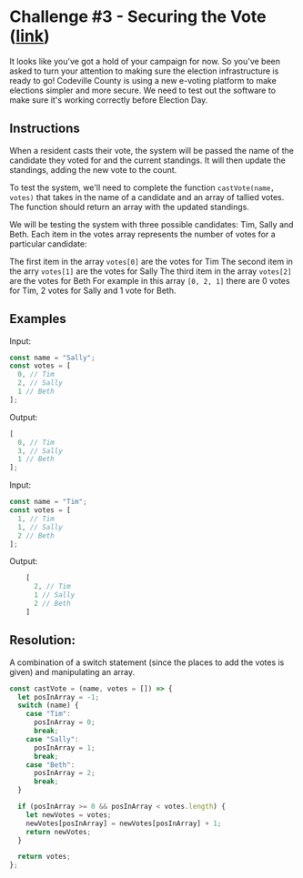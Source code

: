 # Challenge #3 - Securing the Vote ([link](https://coding-challenge.lighthouselabs.ca/challenge/3))

It looks like you've got a hold of your campaign for now. So you've been asked to turn your attention to making sure the election infrastructure is ready to go! Codeville County is using a new e-voting platform to make elections simpler and more secure. We need to test out the software to make sure it's working correctly before Election Day.

## Instructions

When a resident casts their vote, the system will be passed the name of the candidate they voted for and the current standings. It will then update the standings, adding the new vote to the count.

To test the system, we'll need to complete the function `castVote(name, votes)` that takes in the name of a candidate and an array of tallied votes. The function should return an array with the updated standings.

We will be testing the system with three possible candidates: Tim, Sally and Beth. Each item in the votes array represents the number of votes for a particular candidate:

The first item in the array `votes[0]` are the votes for Tim
The second item in the arry `votes[1]` are the votes for Sally
The third item in the array `votes[2]` are the votes for Beth
For example in this array `[0, 2, 1]` there are 0 votes for Tim, 2 votes for Sally and 1 vote for Beth.

## Examples

Input:

```js
const name = "Sally";
const votes = [
  0, // Tim
  2, // Sally
  1 // Beth
];
```

Output:

```js
[
  0, // Tim
  3, // Sally
  1 // Beth
];
```

Input:

```js
const name = "Tim";
const votes = [
  1, // Tim
  1, // Sally
  2 // Beth
];
```

Output:

```js
    [
      2, // Tim
      1 // Sally
      2 // Beth
    ]
```

## Resolution:

A combination of a switch statement (since the places to add the votes is given) and manipulating an array.

```js
const castVote = (name, votes = []) => {
  let posInArray = -1;
  switch (name) {
    case "Tim":
      posInArray = 0;
      break;
    case "Sally":
      posInArray = 1;
      break;
    case "Beth":
      posInArray = 2;
      break;
  }

  if (posInArray >= 0 && posInArray < votes.length) {
    let newVotes = votes;
    newVotes[posInArray] = newVotes[posInArray] + 1;
    return newVotes;
  }

  return votes;
};
```
